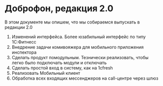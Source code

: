 # Доброфон, редакция 2.0

В этом документе мы опишем, что мы собираемся выпускать в редакции 2.0

1. Изменений интерфейса. Более юзабильный интерфейс по типу 1С:Фитнесс
2. Внедрение задачи комивояжера для мобильного приложения инспектора
3. Сделать продукт помодульным. Тезнически реализовать, чтобы легко было подключать модули и отключать
4. Сделать простой вход в систему, как на 1сfresh
5. Реализовать Мобильный клиент
6. Обработка всех входящих мессенджеров на call-центре через шлюз
